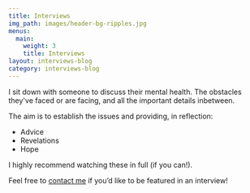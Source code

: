 ```yaml
---
title: Interviews
img_path: images/header-bg-ripples.jpg
menus:
  main:
    weight: 3
    title: Interviews
layout: interviews-blog
category: interviews-blog
---
```


I sit down with someone to discuss their mental health. The obstacles they've faced or are facing, and all the important details inbetween.

The aim is to establish the issues and providing, in reflection:

+ Advice
+ Revelations
+ Hope

I highly recommend watching these in full (if you can!).

Feel free to [contact me](mailto:lachlan.querzoli@gmail.com) if you’d like to be featured in an interview!
